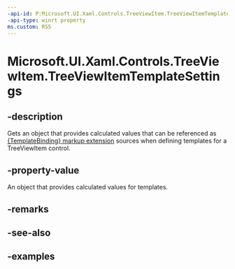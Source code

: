 ```yaml
---
-api-id: P:Microsoft.UI.Xaml.Controls.TreeViewItem.TreeViewItemTemplateSettings
-api-type: winrt property
ms.custom: RS5
---
```

<!-- Property syntax.
public TreeViewItemTemplateSettings TreeViewItemTemplateSettings { get; }
-->

# Microsoft.UI.Xaml.Controls.TreeViewItem.TreeViewItemTemplateSettings


## -description

Gets an object that provides calculated values that can be referenced as [{TemplateBinding} markup extension](http://msdn.microsoft.com/library/fde71086-9d42-4287-89ed-8fbfcdf169dc) sources when defining templates for a TreeViewItem control.


## -property-value

An object that provides calculated values for templates.


## -remarks


## -see-also


## -examples


